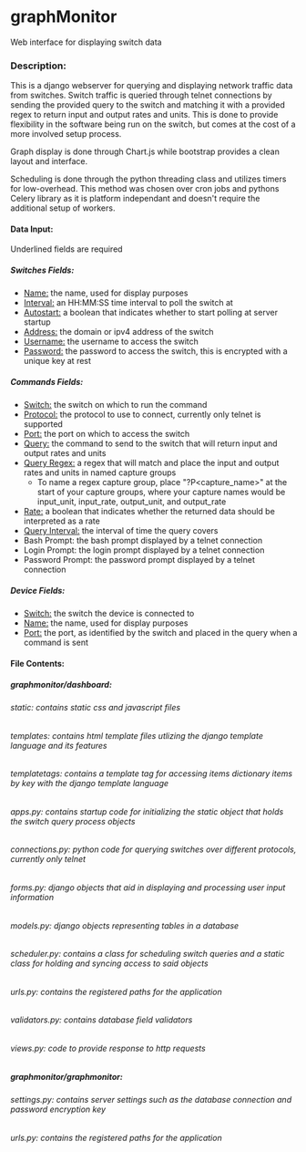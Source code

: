 # graphMonitor
Web interface for displaying switch data
### Description:
This is a django webserver for querying and displaying network traffic data from switches. Switch traffic is queried through telnet connections by sending the provided query to the switch and matching it with a provided regex to return input and output rates and units.
This is done to provide flexibility in the software being run on the switch, but comes at the cost of a more involved setup process.

Graph display is done through Chart.js while bootstrap provides a clean layout and interface.

Scheduling is done through the python threading class and utilizes timers for low-overhead. This method was chosen over cron jobs and pythons Celery library as it is platform independant and doesn't require the additional setup of workers.

#### Data Input:
Underlined fields are required

##### Switches Fields:
- <ins>Name:</ins> the name, used for display purposes
- <ins>Interval:</ins> an HH:MM:SS time interval to poll the switch at
- <ins>Autostart:</ins> a boolean that indicates whether to start polling at server startup
- <ins>Address:</ins> the domain or ipv4 address of the switch
- <ins>Username:</ins> the username to access the switch
- <ins>Password:</ins> the password to access the switch, this is encrypted with a unique key at rest

##### Commands Fields:
- <ins>Switch:</ins> the switch on which to run the command
- <ins>Protocol:</ins> the protocol to use to connect, currently only telnet is supported
- <ins>Port:</ins> the port on which to access the switch
- <ins>Query:</ins> the command to send to the switch that will return input and output rates and units
- <ins>Query Regex:</ins> a regex that will match and place the input and output rates and units in named capture groups
    - To name a regex capture group, place "?P<capture_name>" at the start of your capture groups, where your capture names would be input_unit, input_rate, output_unit, and output_rate
- <ins>Rate:</ins> a boolean that indicates whether the returned data should be interpreted as a rate
- <ins>Query Interval:</ins> the interval of time the query covers
- Bash Prompt: the bash prompt displayed by a telnet connection
- Login Prompt: the login prompt displayed by a telnet connection
- Password Prompt: the password prompt displayed by a telnet connection

##### Device Fields:
- <ins>Switch:</ins> the switch the device is connected to
- <ins>Name:</ins> the name, used for display purposes
- <ins>Port:</ins> the port, as identified by the switch and placed in the query when a command is sent

#### File Contents:
##### graphmonitor/dashboard:
###### static: contains static css and javascript files
###### templates: contains html template files utlizing the django template language and its features
###### templatetags: contains a template tag for accessing items dictionary items by key with the django template language
###### apps.py: contains startup code for initializing the static object that holds the switch query process objects
###### connections.py: python code for querying switches over different protocols, currently only telnet
###### forms.py: django objects that aid in displaying and processing user input information
###### models.py: django objects representing tables in a database
###### scheduler.py: contains a class for scheduling switch queries and a static class for holding and syncing access to said objects
###### urls.py: contains the registered paths for the application
###### validators.py: contains database field validators
###### views.py: code to provide response to http requests

##### graphmonitor/graphmonitor:
###### settings.py: contains server settings such as the database connection and password encryption key
###### urls.py: contains the registered paths for the application
